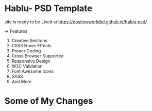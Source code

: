 # Hablu- PSD Template
site is ready to be Lived at https://positiveworldbd.github.io/hablu-psd/

⇒ Features
1. Creative Sections
2. CSS3 Hover Effects
3. Proper Coding
4. Cross Browser Supported
5. Responsive Design
6. W3C Validation
7. Font Awesome Icons
8. SASS
9. And More

# Some of My Changes
